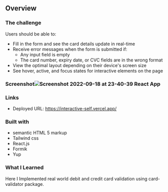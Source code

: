 ## Overview

### The challenge

Users should be able to:

- Fill in the form and see the card details update in real-time
- Receive error messages when the form is submitted if:
  - Any input field is empty
  - The card number, expiry date, or CVC fields are in the wrong format
- View the optimal layout depending on their device's screen size
- See hover, active, and focus states for interactive elements on the page

### Screenshot![Screenshot 2022-09-18 at 23-40-39 React App](https://user-images.githubusercontent.com/77242783/190923085-863a6091-8a64-40ba-be6d-bd4c5fa55ace.png)


### Links

- Deployed URL: https://interactive-self.vercel.app/

### Built with

- semantic HTML 5 markup
- Tailwind css
- React.js
- Formik
- Yup

### What I Learned

Here I Implemented real world debit and credit card validation using card-validator package.
